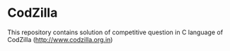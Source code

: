 # CodZilla
This repository contains solution of competitive question in C language of CodZilla (http://www.codzilla.org.in)
